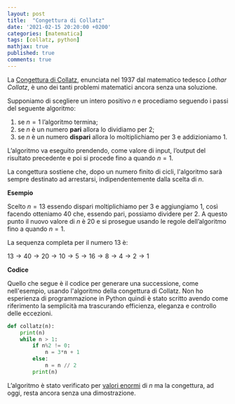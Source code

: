 ```yaml
---
layout: post
title:  "Congettura di Collatz"
date: '2021-02-15 20:20:00 +0200'
categories: [matematica]
tags: [collatz, python]
mathjax: true
published: true
comments: true
---
```


La [Congettura di Collatz](https://it.wikipedia.org/wiki/Congettura_di_Collatz), enunciata nel 1937 dal matematico tedesco *Lothar Collatz*, è uno dei tanti problemi matematici ancora senza una soluzione.

Supponiamo di scegliere un intero positivo $n$ e procediamo seguendo i passi del seguente algoritmo:

1. se $n=1$ l’algoritmo termina;
2. se $n$ è un numero **pari** allora lo dividiamo per $2$;
3. se $n$ è un numero **dispari** allora lo moltiplichiamo per $3$ e addizioniamo $1$.

L’algoritmo va eseguito prendendo, come valore di input, l’output del risultato precedente e poi si procede fino a quando $n=1$.

La congettura sostiene che, dopo un numero finito di cicli, l'algoritmo sarà sempre destinato ad arrestarsi, indipendentemente dalla scelta di $n$.

**Esempio**

Scelto $n=13$ essendo dispari moltiplichiamo per $3$ e aggiungiamo $1$, così facendo otteniamo $40$ che, essendo pari, possiamo dividere per $2$. A questo punto il nuovo valore di $n$ è $20$ e si prosegue usando le regole dell’algoritmo fino a quando $n=1$.

La sequenza completa per il numero $13$ è:

$13 \rightarrow 40 \rightarrow 20 \rightarrow 10 \rightarrow 5 \rightarrow 16 \rightarrow 8 \rightarrow 4 \rightarrow 2 \rightarrow 1$

**Codice**

Quello che segue è il codice per generare una successione, come nell'esempio, usando l'algoritmo della congettura di Collatz. Non ho esperienza di programmazione in Python quindi è stato scritto avendo come riferimento la semplicità ma trascurando efficienza, eleganza e controllo delle eccezioni.

~~~ python
def collatz(n):
    print(n)
    while n > 1:
        if n%2 != 0:
            n = 3*n + 1
        else:
            n = n // 2
        print(n)
~~~

L’algoritmo è stato verificato per [valori enormi](http://www.ericr.nl/wondrous/) di $n$ ma la congettura, ad oggi, resta ancora senza una dimostrazione.
